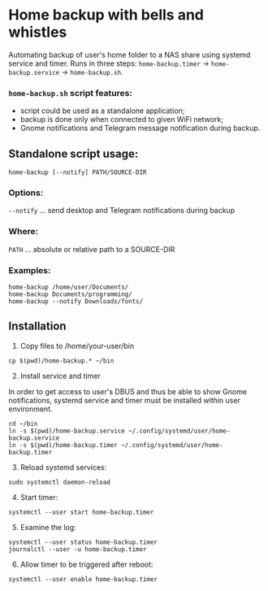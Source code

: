 # Home backup with bells and whistles
Automating backup of user's home folder to a NAS share using systemd service and timer.
Runs in three steps: `home-backup.timer` -> `home-backup.service` -> `home-backup.sh`.

### `home-backup.sh` script features:
* script could be used as a standalone application;
* backup is done only when connected to given WiFi network;
* Gnome notifications and Telegram message notification during backup.

## Standalone script usage:
```shell
home-backup [--notify] PATH/SOURCE-DIR
```
### Options:
   `--notify`  ...  send desktop and Telegram notifications during backup

### Where: 
   `PATH` ... absolute or relative path to a SOURCE-DIR

### Examples:
```shell
home-backup /home/user/Documents/
home-backup Documents/programming/
home-backup --notify Downloads/fonts/
```
## Installation
1. Copy files to /home/your-user/bin
```shell
cp $(pwd)/home-backup.* ~/bin
```
2. Install service and timer

In order to get access to user's DBUS and thus be able to show Gnome notifications, systemd service and timer must be installed within user environment.
```shell
cd ~/bin
ln -s $(pwd)/home-backup.service ~/.config/systemd/user/home-backup.service
ln -s $(pwd)/home-backup.timer ~/.config/systemd/user/home-backup.timer
```
3. Reload systemd services:
```shell
sudo systemctl daemon-reload
```
4. Start timer:
```shell
systemctl --user start home-backup.timer
```
5. Examine the log:
```shell
systemctl --user status home-backup.timer
journalctl --user -u home-backup.timer
```
6. Allow timer to be triggered after reboot:
```shell
systemctl --user enable home-backup.timer
```

